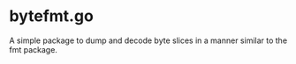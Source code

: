 bytefmt.go
==========

A simple package to dump and decode byte slices in a manner similar
to the fmt package.

